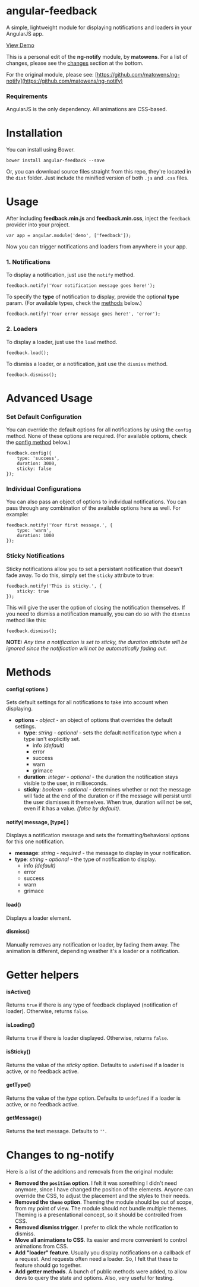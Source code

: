 # angular-feedback

A simple, lightweight module for displaying notifications and loaders in your AngularJS app.

[View Demo](http://andreipfeiffer.github.io/angular-feedback/)

This is a personal edit of the __ng-notify__ module, by __matowens__. For a list of changes, please see the [changes](#changes-to-ng-notify) section at the bottom.

For the original module, please see: [https://github.com/matowens/ng-notify](https://github.com/matowens/ng-notify)

### Requirements

AngularJS is the only dependency.  All animations are CSS-based.

# Installation

You can install using Bower.

    bower install angular-feedback --save

Or, you can download source files straight from this repo, they're located in the `dist` folder.
Just include the minified version of both `.js` and `.css` files.

# Usage

After including **feedback.min.js** and **feedback.min.css**, inject the `feedback` provider into your project.

    var app = angular.module('demo', ['feedback']);

Now you can trigger notifications and loaders from anywhere in your app.

### 1. Notifications

To display a notification, just use the `notify` method.

    feedback.notify('Your notification message goes here!');

To specify the **type** of notification to display, provide the optional **type** param. (For available types, check the [methods](#methods) below.)

    feedback.notify('Your error message goes here!', 'error');

### 2. Loaders

To display a loader, just use the `load` method.

    feedback.load();

To dismiss a loader, or a notification, just use the `dismiss` method.

    feedback.dismiss();

# Advanced Usage

### Set Default Configuration

You can override the default options for all notifications by using the `config` method. None of these options are required. (For available options, check the [config method](#config-options-) below.)

    feedback.config({
        type: 'success',
        duration: 3000,
        sticky: false
    });

### Individual Configurations

You can also pass an object of options to individual notifications. You can pass through any combination of the available options here as well. For example:

    feedback.notify('Your first message.', {
        type: 'warn',
        duration: 1000
    });

### Sticky Notifications

Sticky notifications allow you to set a persistant notification that doesn't fade away. To do this, simply set the `sticky` attribute to true:

    feedback.notify('This is sticky.', {
        sticky: true
    });

This will give the user the option of closing the notification themselves. If you need to dismiss a notification manually, you can do so with the `dismiss` method like this:
    
    feedback.dismiss();

**NOTE:**
*Any time a notification is set to sticky, the duration attribute will be ignored since the notification will not be automatically fading out.*

# Methods

#### config( options )
Sets default settings for all notifications to take into account when displaying.
- **options** - *object* - an object of options that overrides the default settings.
    - **type**: *string* - *optional* - sets the default notification type when a type isn't explicitly set.
        - info *(default)*
        - error
        - success
        - warn
        - grimace
    - **duration**: *integer* - *optional* - the duration the notification stays visible to the user, in milliseconds.
    - **sticky**: *boolean* - *optional* - determines whether or not the message will fade at the end of the duration or if the message will persist until the user dismisses it themselves. When true, duration will not be set, even if it has a value. *(false by default)*.

#### notify( message, [type] )
Displays a notification message and sets the formatting/behavioral options for this one notification.
- **message**: *string* - *required* - the message to display in your notification.
- **type**: *string* - *optional* - the type of notification to display.
    - info *(default)*
    - error
    - success
    - warn
    - grimace

#### load()
Displays a loader element.

#### dismiss()
Manually removes any notification or loader, by fading them away. The animation is different, depending weather it's a loader or a notification.

# Getter helpers

#### isActive()
Returns `true` if there is any type of feedback displayed (notification of loader). Otherwise, returns `false`.

#### isLoading()
Returns `true` if there is loader displayed. Otherwise, returns `false`.

#### isSticky()
Returns the value of the *sticky* option. Defaults to `undefined` if a loader is active, or no feedback active.

#### getType()
Returns the value of the *type* option. Defaults to `undefined` if a loader is active, or no feedback active.

#### getMessage()
Returns the text message. Defaults to `''`.

# Changes to ng-notify

Here is a list of the additions and removals from the original module:

* **Removed the `position` option**. I felt it was something I didn't need anymore, since I have changed the position of the elements. Anyone can override the CSS, to adjust the placement and the styles to their needs.
* **Removed the `theme` option**. Theming the module should be out of scope, from my point of view. The module should not bundle multiple themes. Theming is a presentational concept, so it should be controlled from CSS.
* **Removed dismiss trigger**. I prefer to click the whole notification to dismiss.
* **Move all animations to CSS**. Its easier and more convenient to control animations from CSS.
* **Add "loader" feature**. Usually you display notifications on a callback of a request. And requests often need a loader. So, I felt that these to feature should go together.
* **Add getter methods**. A bunch of public methods were added, to allow devs to query the state and options. Also, very useful for testing.
